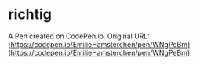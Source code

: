 # richtig

A Pen created on CodePen.io. Original URL: [https://codepen.io/EmilieHamsterchen/pen/WNgPeBm](https://codepen.io/EmilieHamsterchen/pen/WNgPeBm).

